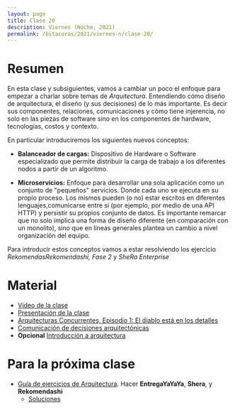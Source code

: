 ```yaml
---
layout: page
title: Clase 20
description: Viernes (Noche, 2021)
permalink: /bitacoras/2021/viernes-n/clase-20/
---
```


# Resumen

En esta clase y subsiguientes, vamos a cambiar un poco el enfoque para empezar a charlar sobre temas de _Arquitectura_. Entendiendo cómo diseño de arquitectura, el diseño (y sus decisiones) de lo más importante. Es decir sus componentes, relaciones, comunicaciones y cómo tiene injerencia, no solo en las piezas de software sino en los componentes de hardware, tecnologías, costos y contexto.

En particular introduciremos los siguientes nuevos conceptos:

- **Balanceador de cargas:** Dispositivo de Hardware o Software especializado que permite distribuir la carga de trabajo a los diferentes nodos a partir de un algoritmo.

- **Microservicios:** Enfoque para desarrollar una sola aplicación como un conjunto de "pequeños" servicios. Donde cada uno se ejecuta en su propio proceso. Los mismos pueden (o no) estar escritos en diferentes lenguajes,comunicarse entre sí (por ejemplo, por medio de una API HTTP) y persistir su propios conjunto de datos.
Es importante remarcar que no solo implica una forma de diseño diferente (en comparación con un monolito), sino que en líneas generales plantea un cambio a nivel organización del equipo.

Para introducir estos conceptos vamos a estar resolviendo los ejercicio *RekomendasRekomendashi, Fase 2* y *SheRa Enterprise*


# Material

- [Video de la clase](https://us02web.zoom.us/rec/share/lWwrjVOyScHNCQnqsM3xmUIPBg-OdOA4vzZmAVgbZ-NcmdORXowk9I0_ewGJQtfF.7vtKyLsOTFzRmFBj?startTime=1604700084000)
- [Presentación de la clase](https://docs.google.com/presentation/d/1dFweT7Jg4CwG2pwUuzsPiopA1p-bkVX9QlwkCySuizU/edit)
- [Arquitecturas Concurrentes, Episodio 1: El diablo está en los detalles](https://medium.com/arquitecturas-concurrentes/arquitecturas-concurrentes-episodio-1-el-diablo-est%C3%A1-en-los-detalles-692766ac669b)
- [Comunicación de decisiones arquitectónicas]({{site.baseurl}}/attachments/ComunicandoDecisionesArquitectonicas.pdf)
- **Opcional** [Introducción a arquitectura](https://docs.google.com/document/d/1XaKMrWPA0jntDK29gtEDRw-CoQgWXfHOmdbmihg4MpE/edit#heading=h.z9jwy1eurzt9)

# Para la próxima clase

- [Guía de ejercicios de Arquitectura](https://docs.google.com/document/d/1snIOX5rNp3kwEkWF3R04-KuujUbMTOz1wanl3Rut0Ts/edit?usp=sharing). Hacer **EntregaYaYaYa**, **Shera**, y **Rekomendashi**
  - [Soluciones](https://drive.google.com/drive/folders/1mI6cDlBqdsmv_tp-BTXqCVhTFplpylN6)
